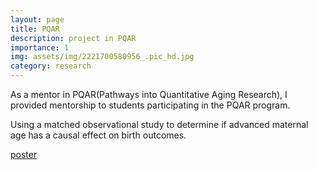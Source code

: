 ```yaml
---
layout: page
title: PQAR
description: project in PQAR
importance: 1
img: assets/img/2221700580956_.pic_hd.jpg
category: research
---
```


As a mentor in PQAR(Pathways into Quantitative Aging Research), I provided mentorship to students participating in the PQAR program.

Using a matched observational study to determine if advanced maternal age has a causal effect on birth outcomes.


[poster](https://jiawei-zhang.top/assets/pdf/PQAR_Poster.pdf)

